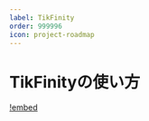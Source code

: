 ```yaml
---
label: TikFinity
order: 999996
icon: project-roadmap
---
```


# TikFinityの使い方

[!embed](https://www.youtube.com/watch?v=rU75lsDL10A)
